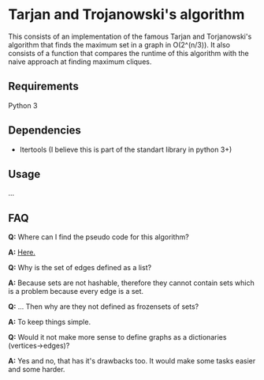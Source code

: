 # Tarjan and Trojanowski's algorithm
This consists of an implementation of the famous Tarjan and Torjanowski's algorithm that finds the maximum set in a graph in O(2^(n/3)).
It also consists of a function that compares the runtime of this algorithm with the naive approach at finding maximum cliques.

## Requirements
Python 3

## Dependencies
* Itertools (I believe this is part of the standart library in python 3+)

## Usage
...

## FAQ
**Q:** Where can I find the pseudo code for this algorithm?

**A:** [Here.](http://i.stanford.edu/pub/cstr/reports/cs/tr/76/550/CS-TR-76-550.pdf)

**Q:** Why is the set of edges defined as a list?

**A:** Because sets are not hashable, therefore they cannot contain sets which is a problem because every edge is a set.

**Q:** ... Then why are they not defined as frozensets of sets?

**A:** To keep things simple.

**Q:** Would it not make more sense to define graphs as a dictionaries (vertices->edges)?

**A:** Yes and no, that has it's drawbacks too. It would make some tasks easier and some harder.
